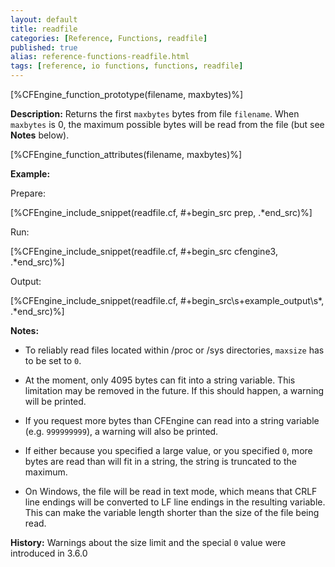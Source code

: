 ```yaml
---
layout: default
title: readfile
categories: [Reference, Functions, readfile]
published: true
alias: reference-functions-readfile.html
tags: [reference, io functions, functions, readfile]
---
```


[%CFEngine_function_prototype(filename, maxbytes)%]

**Description:** Returns the first `maxbytes` bytes from file
`filename`.  When `maxbytes` is 0, the maximum possible bytes will be
read from the file (but see **Notes** below).

[%CFEngine_function_attributes(filename, maxbytes)%]

**Example:**

Prepare:

[%CFEngine_include_snippet(readfile.cf, #\+begin_src prep, .*end_src)%]

Run:

[%CFEngine_include_snippet(readfile.cf, #\+begin_src cfengine3, .*end_src)%]

Output:

[%CFEngine_include_snippet(readfile.cf, #\+begin_src\s+example_output\s*, .*end_src)%]

**Notes:**

* To reliably read files located within /proc or /sys directories,
`maxsize` has to be set to `0`.

* At the moment, only 4095 bytes can fit into a string variable.  This
limitation may be removed in the future.  If this should happen, a
warning will be printed.

* If you request more bytes than CFEngine can read into a string
variable (e.g. `999999999`), a warning will also be printed.

* If either because you specified a large value, or you specified `0`,
more bytes are read than will fit in a string, the string is
truncated to the maximum.

* On Windows, the file will be read in text mode, which means that
CRLF line endings will be converted to LF line endings in the
resulting variable. This can make the variable length shorter than the
size of the file being read.

**History:** Warnings about the size limit and the special `0` value were introduced in 3.6.0

